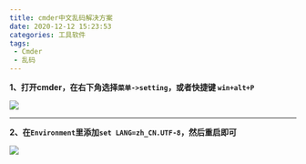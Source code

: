 ```yaml
---
title: cmder中文乱码解决方案
date: 2020-12-12 15:23:53
categories: 工具软件
tags:
 - Cmder
 - 乱码
---
```


**1、打开cmder，在右下角选择`菜单->setting`，或者快捷键 `win+alt+P`**

![](/images/2020/12/12/47053000.png)


------------

**2、在`Environment`里添加`set LANG=zh_CN.UTF-8`，然后重启即可**

![](/images/2020/12/12/47063000.png)